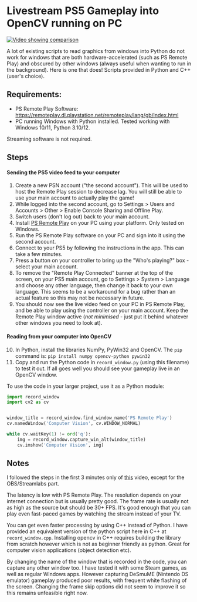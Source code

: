# Livestream PS5 Gameplay into OpenCV running on PC

[![Video showing comparison](https://img.youtube.com/vi/aPd2FjGM-Uk/maxresdefault.jpg)](https://www.youtube.com/watch?v=aPd2FjGM-Uk)

A lot of existing scripts to read graphics from windows into Python do not work for windows that are both hardware-accelerated (such as PS Remote Play) and obscured by other windows (always useful when wanting to run in the background). Here is one that does! Scripts provided in Python and C++ (user's choice).

## Requirements:

- PS Remote Play Software: https://remoteplay.dl.playstation.net/remoteplay/lang/gb/index.html
- PC running Windows with Python installed. Tested working with Windows 10/11, Python 3.10/12.

Streaming software is not required.

## Steps

#### Sending the PS5 video feed to your computer
1. Create a new PSN account ("the second account"). This will be used to host the Remote Play session to decrease lag. You will still be able to use your main account to actually play the game!
2. While logged into the second account, go to Settings > Users and Accounts > Other > Enable Console Sharing and Offline Play.
3. Switch users (don't log out) back to your main account.
4. Install [PS Remote Play](https://remoteplay.dl.playstation.net/remoteplay/lang/gb/index.html) on your PC using your platform. Only tested on Windows.
5. Run the PS Remote Play software on your PC and sign into it using the second account.
6. Connect to your PS5 by following the instructions in the app. This can take a few minutes.
7. Press a button on your controller to bring up the "Who's playing?" box - select your main account.
8. To remove the "Remote Play Connected" banner at the top of the screen, on your PS5 main account, go to Settings > System > Language and choose any other language, then change it back to your own language. This seems to be a workaround for a bug rather than an actual feature so this may not be necessary in future.
9. You should now see the live video feed on your PC in PS Remote Play, and be able to play using the controller on your main account. Keep the Remote Play window active (*not minimised* - just put it behind whatever other windows you need to look at).

#### Reading from your computer into OpenCV
10. In Python, install the libraries NumPy, PyWin32 and OpenCV. The `pip` command is: `pip install numpy opencv-python pywin32`
11. Copy and run the Python code in `record_window.py` (using this filename) to test it out. If all goes well you should see your gameplay live in an OpenCV window.

To use the code in your larger project, use it as a Python module:

```python
import record_window
import cv2 as cv


window_title = record_window.find_window_name('PS Remote Play')
cv.namedWindow('Computer Vision', cv.WINDOW_NORMAL)

while cv.waitKey(1) != ord('q'):
    img = record_window.capture_win_alt(window_title)
    cv.imshow('Computer Vision', img)
```

## Notes

I followed the steps in the first 3 minutes only of [this](https://www.youtube.com/watch?v=cNBs8Wgelf0) video, except for the OBS/Streamlabs part.

The latency is low with PS Remote Play. The resolution depends on your internet connection but is usually pretty good. The frame rate is usually not as high as the source but should be 30+ FPS. It's good enough that you can play even fast-paced games by watching the stream instead of your TV.

You can get even faster processing by using C++ instead of Python. I have provided an equivalent version of the python script here in C++ at `record_window.cpp`. Installing opencv in C++ requires building the library from scratch however which is not as beginner friendly as python. Great for computer vision applications (object detection etc).

By changing the name of the window that is recorded in the code, you can capture any other window too. I have tested it with some Steam games, as well as regular Windows apps. However capturing DeSmuME (Nintendo DS emulator) gameplay produced poor results, with frequent white flashing of the screen. Changing the frame skip options did not seem to improve it so this remains unfeasible right now.
